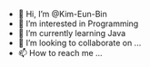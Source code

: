 - 👋 Hi, I’m @Kim-Eun-Bin
- 👀 I’m interested in Programming
- 🌱 I’m currently learning Java
- 💞️ I’m looking to collaborate on ...
- 📫 How to reach me ...

<!---
Kim-Eun-Bin/Kim-Eun-Bin is a ✨ special ✨ repository because its `README.md` (this file) appears on your GitHub profile.
You can click the Preview link to take a look at your changes.
--->
